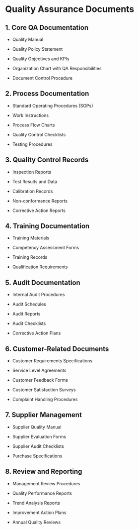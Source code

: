 # Quality Assurance Documents

## 1. Core QA Documentation

- Quality Manual

- Quality Policy Statement

- Quality Objectives and KPIs

- Organization Chart with QA Responsibilities

- Document Control Procedure

## 2. Process Documentation

- Standard Operating Procedures (SOPs)

- Work Instructions

- Process Flow Charts

- Quality Control Checklists

- Testing Procedures

## 3. Quality Control Records

- Inspection Reports

- Test Results and Data

- Calibration Records

- Non-conformance Reports

- Corrective Action Reports

## 4. Training Documentation

- Training Materials

- Competency Assessment Forms

- Training Records

- Qualification Requirements

## 5. Audit Documentation

- Internal Audit Procedures

- Audit Schedules

- Audit Reports

- Audit Checklists

- Corrective Action Plans

## 6. Customer-Related Documents

- Customer Requirements Specifications

- Service Level Agreements

- Customer Feedback Forms

- Customer Satisfaction Surveys

- Complaint Handling Procedures

## 7. Supplier Management

- Supplier Quality Manual

- Supplier Evaluation Forms

- Supplier Audit Checklists

- Purchase Specifications

## 8. Review and Reporting

- Management Review Procedures

- Quality Performance Reports

- Trend Analysis Reports

- Improvement Action Plans

- Annual Quality Reviews